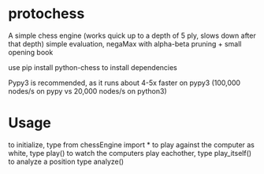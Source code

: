 # protochess
A simple chess engine (works quick up to a depth of 5 ply, slows down after that depth)
simple evaluation, negaMax with alpha-beta pruning + small opening book

use pip install python-chess to install dependencies

Pypy3 is recommended, as it runs about 4-5x faster on pypy3 (100,000 nodes/s on pypy vs 20,000 nodes/s on python3)

# Usage
to initialize, type from chessEngine import *
to play against the computer as white, type play()
to watch the computers play eachother, type play_itself()
to analyze a position type analyze()
